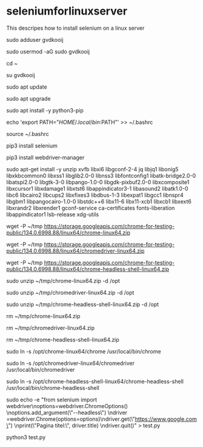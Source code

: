 # seleniumforlinuxserver
This descripes how to install selenium on a linux server

sudo adduser gvdkooij

sudo usermod -aG sudo gvdkooij

cd ~

su gvdkooij

sudo apt update

sudo apt upgrade

sudo apt install -y python3-pip

echo 'export PATH="$HOME/.local/bin:$PATH"' >> ~/.bashrc

source ~/.bashrc

pip3 install selenium

pip3 install webdriver-manager

sudo apt-get install -y unzip xvfb libxi6 libgconf-2-4 jq libjq1 libonig5 libxkbcommon0 libxss1 libglib2.0-0 libnss3   libfontconfig1 libatk-bridge2.0-0 libatspi2.0-0 libgtk-3-0 libpango-1.0-0 libgdk-pixbuf2.0-0 libxcomposite1   libxcursor1 libxdamage1 libxtst6 libappindicator3-1 libasound2 libatk1.0-0 libc6 libcairo2 libcups2 libxfixes3   libdbus-1-3 libexpat1 libgcc1 libnspr4 libgbm1 libpangocairo-1.0-0 libstdc++6 libx11-6 libx11-xcb1 libxcb1 libxext6   libxrandr2 libxrender1 gconf-service ca-certificates fonts-liberation libappindicator1 lsb-release xdg-utils

wget -P ~/tmp https://storage.googleapis.com/chrome-for-testing-public/134.0.6998.88/linux64/chrome-linux64.zip

wget -P ~/tmp https://storage.googleapis.com/chrome-for-testing-public/134.0.6998.88/linux64/chromedriver-linux64.zip

wget -P ~/tmp https://storage.googleapis.com/chrome-for-testing-public/134.0.6998.88/linux64/chrome-headless-shell-linux64.zip

sudo unzip ~/tmp/chrome-linux64.zip -d /opt

sudo unzip ~/tmp/chromedriver-linux64.zip -d /opt

sudo unzip ~/tmp/chrome-headless-shell-linux64.zip -d /opt

rm ~/tmp/chrome-linux64.zip

rm ~/tmp/chromedriver-linux64.zip

rm ~/tmp/chrome-headless-shell-linux64.zip

sudo ln -s /opt/chrome-linux64/chrome /usr/local/bin/chrome

sudo ln -s /opt/chromedriver-linux64/chromedriver /usr/local/bin/chromedriver

sudo ln -s /opt/chrome-headless-shell-linux64/chrome-headless-shell /usr/local/bin/chrome-headless-shell

sudo echo -e "from selenium import webdriver\noptions=webdriver.ChromeOptions() \noptions.add_argument(\\\"--headless\\\")  \ndriver =webdriver.Chrome(options=options)\ndriver.get(\\\"https://www.google.com\") \nprint(\\\"Pagina titel:\\\", driver.title) \ndriver.quit()" > test.py

python3 test.py








